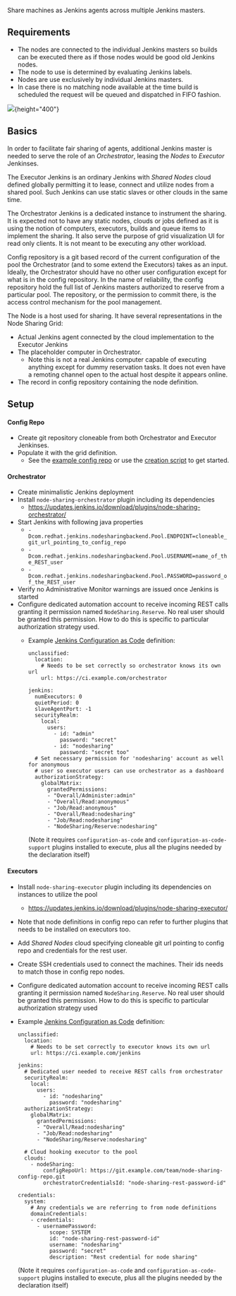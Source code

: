Share machines as Jenkins agents across multiple Jenkins masters.

## Requirements

-   The nodes are connected to the individual Jenkins masters so builds
    can be executed there as if those nodes would be good old Jenkins
    nodes.
-   The node to use is determined by evaluating Jenkins labels.
-   Nodes are use exclusively by individual Jenkins masters.
-   In case there is no matching node available at the time build is
    scheduled the request will be queued and dispatched in FIFO fashion.

![](https://github.com/jenkinsci/node-sharing-plugin/raw/master/diagram.png){height="400"}

## Basics

In order to facilitate fair sharing of agents, additional Jenkins master
is needed to serve the role of an *Orchestrator*, leasing the *Nodes* to
*Executor* Jenkinses.

The Executor Jenkins is an ordinary Jenkins with *Shared Nodes* cloud
defined globally permitting it to lease, connect and utilize nodes from
a shared pool. Such Jenkins can use static slaves or other clouds in the
same time.

The Orchestrator Jenkins is a dedicated instance to instrument the
sharing. It is expected not to have any static nodes, clouds or jobs
defined as it is using the notion of computers, executors, builds and
queue items to implement the sharing. It also serve the purpose of grid
visualization UI for read only clients. It is not meant to be executing
any other workload.

Config repository is a git based record of the current configuration of
the pool the Orchestrator (and to some extend the Executors) takes as an
input. Ideally, the Orchestrator should have no other user configuration
except for what is in the config repository. In the name of reliability,
the config repository hold the full list of Jenkins masters authorized
to reserve from a particular pool. The repository, or the permission to
commit there, is the access control mechanism for the pool management.

The Node is a host used for sharing. It have several representations in
the Node Sharing Grid:

-   Actual Jenkins agent connected by the cloud implementation to the
    Executor Jenkins
-   The placeholder computer in Orchestrator.
    -   Note this is not a real Jenkins computer capable of executing
        anything except for dummy reservation tasks. It does not even
        have a remoting channel open to the actual host despite it
        appears online.
-   The record in config repository containing the node definition.

## Setup

#### Config Repo

-   Create git repository cloneable from both Orchestrator and Executor
    Jenkinses.
-   Populate it with the grid definition.
    -   See the [example config
        repo](https://github.com/jenkinsci/node-sharing-plugin/tree/master/example-config-repo)
        or use the [creation
        script](https://github.com/jenkinsci/node-sharing-plugin/blob/master/create-config-repo.sh)
        to get started.

#### Orchestrator

-   Create minimalistic Jenkins deployment
-   Install `node-sharing-orchestrator` plugin including its
    dependencies  
    -   <https://updates.jenkins.io/download/plugins/node-sharing-orchestrator/>
-   Start Jenkins with following java properties
    -   `-Dcom.redhat.jenkins.nodesharingbackend.Pool.ENDPOINT=cloneable_git_url_pointing_to_config_repo`
    -   `-Dcom.redhat.jenkins.nodesharingbackend.Pool.USERNAME=name_of_the_REST_user`
    -   `-Dcom.redhat.jenkins.nodesharingbackend.Pool.PASSWORD=password_of_the_REST_user`
-   Verify no Administrative Monitor warnings are issued once Jenkins is
    started
-   Configure dedicated automation account to receive incoming REST
    calls granting it permission named `NodeSharing.Reserve`. No real
    user should be granted this permission. How to do this is specific
    to particular authorization strategy used.
    -   Example [Jenkins Configuration as
        Code](https://jenkins.io/projects/jcasc/) definition:

            unclassified:
              location:
                # Needs to be set correctly so orchestrator knows its own url
                url: https://ci.example.com/orchestrator

            jenkins:
              numExecutors: 0
              quietPeriod: 0
              slaveAgentPort: -1
              securityRealm:
                local:
                  users:
                    - id: "admin"
                      password: "secret"
                    - id: "nodesharing"
                      password: "secret too"
              # Set necessary permission for 'nodesharing' account as well for anonymous
              # user so executor users can use orchestrator as a dashboard
              authorizationStrategy:
                globalMatrix:
                  grantedPermissions:
                  - "Overall/Administer:admin"
                  - "Overall/Read:anonymous"
                  - "Job/Read:anonymous"
                  - "Overall/Read:nodesharing"
                  - "Job/Read:nodesharing"
                  - "NodeSharing/Reserve:nodesharing"

        (Note it requires `configuration-as-code` and
        `configuration-as-code-support` plugins installed to execute,
        plus all the plugins needed by the declaration itself)

#### Executors

-   Install `node-sharing-executor` plugin including its dependencies on
    instances to utilize the pool
    -   <https://updates.jenkins.io/download/plugins/node-sharing-executor/>
-   Note that node definitions in config repo can refer to further
    plugins that needs to be installed on executors too.
-   Add *Shared Nodes* cloud specifying cloneable git url pointing to
    config repo and credentials for the rest user.
-   Create SSH credentials used to connect the machines. Their ids needs
    to match those in config repo nodes.
-   Configure dedicated automation account to receive incoming REST
    calls granting it permission named `NodeSharing.Reserve`. No real
    user should be granted this permission. How to do this is specific
    to particular authorization strategy used
-   Example [Jenkins Configuration as
    Code](https://jenkins.io/projects/jcasc/) definition:

        unclassified:
          location:
            # Needs to be set correctly to executor knows its own url
            url: https://ci.example.com/jenkins

        jenkins:
          # Dedicated user needed to receive REST calls from orchestrator
          securityRealm:
            local:
              users:
                - id: "nodesharing"
                  password: "nodesharing"
          authorizationStrategy:
            globalMatrix:
              grantedPermissions:
              - "Overall/Read:nodesharing"
              - "Job/Read:nodesharing"
              - "NodeSharing/Reserve:nodesharing"

          # Cloud hooking executor to the pool
          clouds:
            - nodeSharing:
                configRepoUrl: https://git.example.com/team/node-sharing-config-repo.git
                orchestratorCredentialsId: "node-sharing-rest-password-id"

        credentials:
          system:
            # Any credentials we are referring to from node definitions
            domainCredentials:
            - credentials:
              - usernamePassword:
                  scope: SYSTEM
                  id: "node-sharing-rest-password-id"
                  username: "nodesharing"
                  password: "secret"
                  description: "Rest credential for node sharing"

    (Note it requires `configuration-as-code` and
    `configuration-as-code-support` plugins installed to execute, plus
    all the plugins needed by the declaration itself)

  

